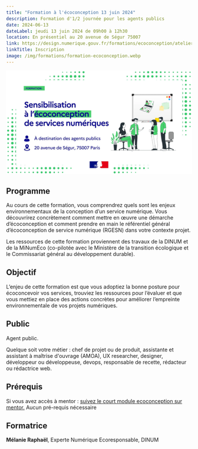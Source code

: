 ```yaml
---
title: "Formation à l'écoconception 13 juin 2024"
description: Formation d'1/2 journée pour les agents publics
date: 2024-06-13
dateLabel: jeudi 13 juin 2024 de 09h00 à 12h30
location: En présentiel au 20 avenue de Ségur 75007
link: https://design.numerique.gouv.fr/formations/ecoconception/atelier-ecoconception/
linkTitle: Inscription
image: /img/formations/formation-ecoconception.webp
---
```


![Visuel de la formation](/img/formations/formation-ecoconception.webp)

## Programme
Au cours de cette formation, vous comprendrez quels sont les enjeux environnementaux de la conception d’un service numérique. 
Vous découvrirez concrètement comment mettre en œuvre une démarche d’écoconception et comment prendre en main le référentiel général d’écoconception de service numérique (RGESN) dans votre contexte projet.

Les ressources de cette formation proviennent des travaux de la DINUM et de la MiNumEco (co-pilotée avec le Ministère de la transition écologique et le Commissariat général au développement durable).

## Objectif
L’enjeu de cette formation est que vous adoptiez la bonne posture pour écoconcevoir vos services, trouviez les ressources pour l’évaluer et que vous mettiez en place des actions concrètes pour améliorer l’empreinte environnementale de vos projets numériques. 

## Public
Agent public.

Quelque soit votre métier : chef de projet ou de produit, assistante et assistant à maîtrise d'ouvrage (AMOA), UX researcher, designer, développeur ou développeuse, devops, responsable de recette, rédacteur ou rédactrice web. 

## Prérequis
Si vous avez accès à mentor : [suivez le court module ecoconception sur mentor.](https://mentor.gouv.fr/course/view.php?id=1237 )
Aucun pré-requis nécessaire

## Formatrice
**Mélanie Raphaël**, Experte Numérique Ecoresponsable, DINUM
